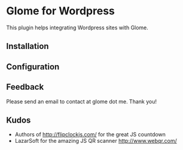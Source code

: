 Glome for Wordpress
===================

This plugin helps integrating Wordpress sites with Glome.

## Installation

## Configuration

## Feedback

Please send an email to contact at glome dot me. Thank you!

## Kudos

* Authors of http://flipclockjs.com/ for the great JS countdown
* LazarSoft for the amazing JS QR scanner http://www.webqr.com/
